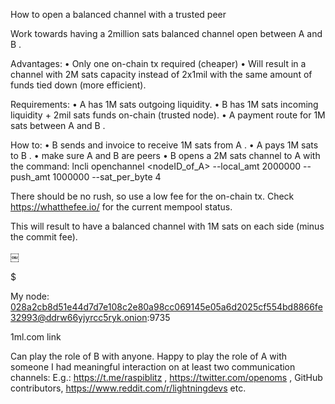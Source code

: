 
How to open a balanced channel with a trusted peer

Work towards having a 2million sats balanced channel open between A and B .

Advantages:
• Only one on-chain tx required (cheaper)
• Will result in a channel with 2M sats capacity instead of 2x1mil with the same amount of funds tied down (more efficient).

Requirements:
•  A has 1M sats outgoing liquidity.
•  B has 1M sats incoming liquidity + 2mil sats funds on-chain (trusted node).
• A payment route for 1M sats between A and B .

How to:
•  B sends and invoice to receive 1M sats from A .
•  A pays 1M sats to B .
• make sure A and B are peers
•  B opens a 2M sats channel to A with the command:
 lncli openchannel <nodeID_of_A> --local_amt 2000000 --push_amt 1000000 --sat_per_byte 4 

There should be no rush, so use a low fee for the on-chain tx. Check https://whatthefee.io/ for the current mempool status.

This will result to have a balanced channel with 1M sats on each side (minus the commit fee).

￼


$

My node:
 028a2cb8d51e44d7d7e108c2e80a98cc069145e05a6d2025cf554bd8866fe32993@ddrw66yjyrcc5ryk.onion:9735 

1ml.com link

Can play the role of B with anyone.
Happy to play the role of A with someone I had meaningful interaction on at least two communication channels: E.g.: https://t.me/raspiblitz , https://twitter.com/openoms , GitHub contributors, https://www.reddit.com/r/lightningdevs etc.